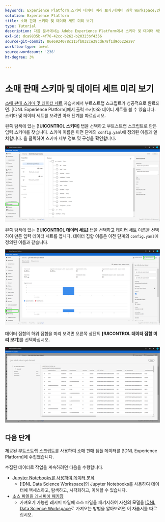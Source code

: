 ```yaml
---
keywords: Experience Platform;스키마 데이터 미리 보기;데이터 과학 Workspace;인기 있는 주제
solution: Experience Platform
title: 소매 판매 스키마 및 데이터 세트 미리 보기
type: Tutorial
description: 다음 문서에서는 Adobe Experience Platform에서 스키마 및 데이터 세트를 미리 보는 방법에 대해 간략하게 설명합니다.
exl-id: dca9835b-4f76-42cc-b262-b20323bf4356
source-git-commit: 86e6924078c115fb032ce39cd678f1d9c622e297
workflow-type: tm+mt
source-wordcount: '236'
ht-degree: 3%

---
```


# 소매 판매 스키마 및 데이터 세트 미리 보기

[소매 판매 스키마 및 데이터 세트](./create-retails-sales-dataset.md) 자습서에서 부트스트랩 스크립트가 성공적으로 완료되면. [!DNL Experience Platform]에서 출력 스키마와 데이터 세트를 볼 수 있습니다. 스키마 및 데이터 세트를 보려면 아래 단계를 따르십시오.

왼쪽 탐색에 있는 **[!UICONTROL 스키마]** 탭을 선택하고 부트스트랩 스크립트로 만든 입력 스키마를 찾습니다. 스키마 이름은 이전 단계의 `config.yaml`에 정의된 이름과 일치합니다. 을 클릭하여 스키마 세부 정보 및 구성을 확인합니다.

![](../images/models-recipes/access-data/schema.PNG)

왼쪽 탐색에 있는 **[!UICONTROL 데이터 세트]** 탭을 선택하고 데이터 세트 이름을 선택하여 만든 입력 데이터 세트를 엽니다. 데이터 집합 이름은 이전 단계의 `config.yaml`에 정의된 이름과 같습니다.

![](../images/models-recipes/access-data/dataset.PNG)

데이터 집합의 하위 집합을 미리 보려면 오른쪽 상단의 **[!UICONTROL 데이터 집합 미리 보기]**&#x200B;를 선택하십시오.

![](../images/models-recipes/access-data/preview.PNG)

## 다음 단계

제공된 부트스트랩 스크립트를 사용하여 소매 판매 샘플 데이터를 [!DNL Experience Platform]에 수집했습니다.

수집된 데이터로 작업을 계속하려면 다음을 수행합니다.
- [Jupyter Notebooks를 사용하여 데이터 분석](../jupyterlab/analyze-your-data.md)
   - [!DNL Data Science Workspace]의 Jupyter Notebooks를 사용하여 데이터에 액세스하고, 탐색하고, 시각화하고, 이해할 수 있습니다.
- [소스 파일을 레시피에 패키징](./package-source-files-recipe.md)
   - 가져오기 가능한 레시피 파일에 소스 파일을 패키지하여 자신의 모델을 [!DNL Data Science Workspace](으)로 가져오는 방법을 알아보려면 이 자습서를 따르십시오.
